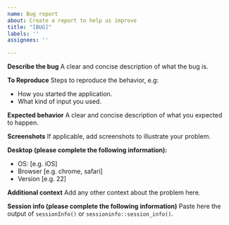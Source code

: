 ```yaml
---
name: Bug report
about: Create a report to help us improve
title: "[BUG]"
labels: ''
assignees: ''

---
```


**Describe the bug**
A clear and concise description of what the bug is.

**To Reproduce**
Steps to reproduce the behavior, e.g:

* How you started the application.
* What kind of input you used.

**Expected behavior**
A clear and concise description of what you expected to happen.

**Screenshots**
If applicable, add screenshots to illustrate your problem.

**Desktop (please complete the following information):**
 - OS: [e.g. iOS]
 - Browser [e.g. chrome, safari]
 - Version [e.g. 22]

**Additional context**
Add any other context about the problem here.

**Session info (please complete the following information)**
Paste here the output of `sessionInfo()` or `sessioninfo::session_info()`.
